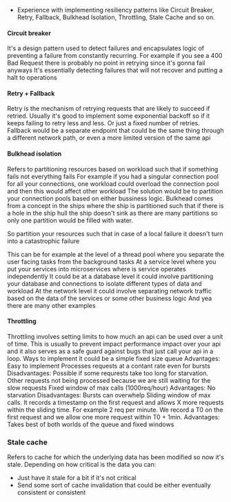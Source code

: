 - Experience with implementing resiliency patterns like Circuit Breaker, Retry, Fallback, Bulkhead Isolation, Throttling, Stale Cache and so on.
#### Circuit breaker
It's a design pattern used to detect failures and encapsulates logic of preventing a failure from constantly recurring.
For example if you see a 400 Bad Request there is probably no point in retrying since it's gonna fail anyways
It's essentially detecting failures that will not recover and putting a halt to operations
#### Retry + Fallback
Retry is the mechanism of retrying requests that are likely to succeed if retried. Usually it's good to implement some exponential backoff so if it keeps failing to retry less and less. Or just a fixed number of retries.
Fallback would be a separate endpoint that could be the same thing through a different network path, or even a more limited version of the same api
#### Bulkhead isolation
Refers to partitioning resources based on workload such that if something fails not everything fails
For example if you had a singular connection pool for all your connections, one workload could overload the connection pool and then this would affect other workload
The solution would be to partition your connection pools based on either bussiness logic.
Bulkhead comes from a concept in the ships where the ship is partitioned such that if there is a hole in the ship hull the ship doesn't sink as there are many partitions so only one partition would be filled with water.

So partition your resources such that in case of a local failure it doesn't turn into a catastrophic failure

This can be for example at the level of a thread pool where you separate the user facing tasks from the background tasks
At a service level where you put your services into microservices where is service operates independently
It could be at a database level it could involve partitioning your database and connections to isolate different types of data and workload
At the network level it could involve separating network traffic based on the data of the services or some other business logic
And yea there are many other examples

#### Throttling
Throttling involves setting limits to how much an api can be used over a unit of time. This is usually to prevent impact performance impact over your api and it also serves as a safe guard against bugs that just call your api in a loop.
Ways to implement it could be a simple fixed size queue
	Advantages:
		Easy to implement
		Processes requests at a contant rate even for bursts
	Disadvantages:
		Possible if some requrests take too long for starvation. Other requests not being processed because we are still waiting for the slow requests
Fixed window of max calls (1000req/hour)
	Advantages:
		No starvation
	Disadvantages:
		Bursts can overwhelp
Sliding window of max calls. It records a timestamp on the first request and allows X more requests within the sliding time. For example 2 req per minute. We record a T0 on the first request and we allow one more request within T0 + 1min.
	Advantages:
		Takes best of both worlds of the queue and fixed windows

### Stale cache
Refers to cache for which the underlying data has been modified so now it's stale. Depending on how critical is the data you can:
- Just have it stale for a bit if it's not critical
- Send some sort of cache invalidation that could be either eventually consistent or consistent